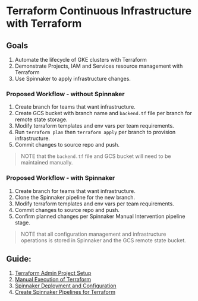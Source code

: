 # Terraform Continuous Infrastructure with Terraform

## Goals

1. Automate the lifecycle of GKE clusters with Terraform
2. Demonstrate Projects, IAM and Services resource management with Terraform
3. Use Spinnaker to apply infrastructure changes.

### Proposed Workflow - without Spinnaker

1. Create branch for teams that want infrastructure.
2. Create GCS bucket with branch name and `backend.tf` file per branch for remote state storage.
3. Modify terraform templates and env vars per team requirements.
4. Run `terraform plan` then `terraform apply` per branch to provision infrastructure.
5. Commit changes to source repo and push.

> NOTE that the `backend.tf` file and GCS bucket will need to be maintained manually.

### Proposed Workflow - with Spinnaker

1. Create branch for teams that want infrastructure.
2. Clone the Spinnaker pipeline for the new branch.
3. Modify terraform templates and env vars per team requirements.
4. Commit changes to source repo and push.
5. Confirm planned changes per Spinnaker Manual Intervention pipeline stage.

> NOTE that all configuration management and infrastructure operations is stored in Spinnaker and the GCS remote state bucket.

## Guide:

1. [Terraform Admin Project Setup](./docs/01_SETUP.md)
2. [Manual Execution of Terraform](./docs/02_MANUAL_TF.md)
3. [Spinnaker Deployment and Configuration](./docs/03_SPINNAKER_SETUP.md)
4. [Create Spinnaker Pipelines for Terraform](./docs/04_SPINNAKER_PIPELINES.md)
